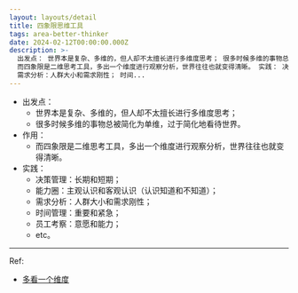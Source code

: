 ```yaml
---
layout: layouts/detail
title: 四象限思维工具
tags: area-better-thinker
date: 2024-02-12T00:00:00.000Z
description: >-
  出发点： 世界本是复杂、多维的，但人却不太擅长进行多维度思考； 很多时候多维的事物总被简化为单维，过于简化地看待世界。 作用：
  而四象限是二维思考工具，多出一个维度进行观察分析，世界往往也就变得清晰。 实践： 决策管理：长期和短期； 能力圈：主观认识和客观认识（认识知道和不知道）；
  需求分析：人群大小和需求刚性； 时间...
---
```

* 出发点：
  * 世界本是复杂、多维的，但人却不太擅长进行多维度思考；
  * 很多时候多维的事物总被简化为单维，过于简化地看待世界。
* 作用：
  * 而四象限是二维思考工具，多出一个维度进行观察分析，世界往往也就变得清晰。
* 实践：
  * 决策管理：长期和短期；
  * 能力圈：主观认识和客观认识（认识知道和不知道）；
  * 需求分析：人群大小和需求刚性；
  * 时间管理：重要和紧急；
  * 员工考察：意愿和能力；
  * etc。

---

Ref:
* <a href="https://mp.weixin.qq.com/s/hnPDDFhrYDLY-vkTcWFG3Q" target="_blank">多看一个维度</a>
